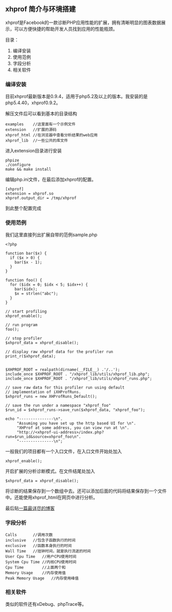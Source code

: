 ## xhprof 简介与环境搭建 ##

xhprof是Facebook的一款诊断PHP应用性能的扩展，拥有清晰明显的图表数据展示，可以方便快捷的帮助开发人员找到应用的性能瓶颈。

目录：

1. 编译安装
2. 使用范例
3. 字段分析
4. 相关软件

### 编译安装 ###

目前xhprof最新版本是0.9.4，适用于php5.2及以上的版本。我安装的是php5.4.40，xhprof0.9.2。

解压文件后可以看到基本的目录结构

	examples	//这里面有一个示例文件
	extension	//扩展的源码
	xhprof_html	//在浏览器中查看分析结果的web应用
	xhprof_lib	//一些公共的库文件

进入extension目录进行安装

	phpize
	./configure
	make && make install

编辑php.ini文件，在最后添加xhprof的配置。

	[xhprof]
	extension = xhprof.so
	xhprof.output_dir = /tmp/xhprof

到此整个配置完成

### 使用范例 ###

我们这里直接列出扩展自带的范例sample.php

	<?php
	
	function bar($x) {
	  if ($x > 0) {
	    bar($x - 1);
	  }
	}
	
	function foo() {
	  for ($idx = 0; $idx < 5; $idx++) {
	    bar($idx);
	    $x = strlen("abc");
	  }
	}
	
	// start profiling
	xhprof_enable();
	
	// run program
	foo();
	
	// stop profiler
	$xhprof_data = xhprof_disable();
	
	// display raw xhprof data for the profiler run
	print_r($xhprof_data);
	
	
	$XHPROF_ROOT = realpath(dirname(__FILE__) .'/..');
	include_once $XHPROF_ROOT . "/xhprof_lib/utils/xhprof_lib.php";
	include_once $XHPROF_ROOT . "/xhprof_lib/utils/xhprof_runs.php";
	
	// save raw data for this profiler run using default
	// implementation of iXHProfRuns.
	$xhprof_runs = new XHProfRuns_Default();
	
	// save the run under a namespace "xhprof_foo"
	$run_id = $xhprof_runs->save_run($xhprof_data, "xhprof_foo");
	
	echo "---------------\n".
	     "Assuming you have set up the http based UI for \n".
	     "XHProf at some address, you can view run at \n".
	     "http://<xhprof-ui-address>/index.php?run=$run_id&source=xhprof_foo\n".
	     "---------------\n";


一般我们的项目都有一个入口文件，在入口文件开始处加入

	xhprof_enable();

开启扩展的分析诊断模式。在文件结尾处加入

	$xhprof_data = xhprof_disable();

将诊断的结果保存到一个数组中去。还可以添加后面的代码将结果保存到一个文件中。还能使用xhprof_html在网页中进行分析。

最后贴[一篇最详尽的博客](http://www.cnblogs.com/wangtao_20/archive/2013/09/13/3320497.html)

### 字段分析 ###

	Calls		//调用次数
	inclusive	//包含子函数执行的时间
	exclusive	//函数本身执行的时间
	Wall Time	//挂钟时间，就是执行流逝的时间
	User Cpu Time	//用户CPU使用时间
	System Cpu Time	//内核CPU使用时间
	Cpu Time		//上面两个和
	Memory Usage	//内存使用值
	Peak Memory Usage	//内存使用峰值

### 相关软件 ###

类似的软件还有xDebug、phpTrace等。

